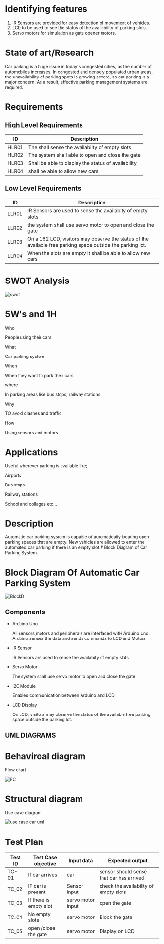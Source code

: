
# Identifying features

1. IR Sensors are provided for easy detection of movement of vehicles.
2. LCD to be used to see the status of the availability of parking slots.
3. Servo motors for simulation as gate opener motors.


# State of art/Research

Car parking is a huge issue in today's congested cities, as the number of automobiles increases. In congested and densely populated urban areas, 
the unavailability of parking spots is growing severe, so car parking is a major concern. As a result, effective parking management systems are required.

# Requirements

## High Level Requirements

 |   ID          |Description                         | 
 |--------------------|------------------------------------|
 |HLR01      |The  shall sense the availabilty of empty slots   |
 |HLR02   |The system  shall able to open and close the gate  |
 |HLR03   |Shall be able to display the status of availability    | 
 |HLR04   | shall be able to allow new cars |
 
 
 ## Low Level Requirements
 
  |   ID           |Description                         | 
 |--------------------|------------------------------------|
 |LLR01   |IR Sensors are used to sense the availabity of empty slots    |
 |LLR02     | the system shall use servo motor to open and close the gate    |
 |LLR03  |On a 162 LCD, visitors may observe the status of the available free parking space outside the parking lot.      | 
 |LLR04  |When the slots are empty it shall be able to allow new cars   |
 
 # SWOT Analysis
 
![swot](https://user-images.githubusercontent.com/46986941/155784371-70128f38-ba4d-4762-8d08-03bac502e99b.png)
 
 # 5W's and 1H
 
 Who
  
  People using their cars
 
 What 
  
  Car parking system
  
 When 
   
   When they want to park their cars
   
 where
 
   In parking areas like bus stops, railway stations
   
 Why
 
  TO avoid clashes and traffic
  
 How
 
  Using sensors and motors
  
  
# Applications

Useful wherever parking is available like;
      
Airports
      
Bus stops
      
Railway stations
     
School and collages  etc...
     
     
  # Description

  Automatic car parking system is capable of automatically locating open parking spaces that are empty. New vehicles are allowed to enter the automated car parking if there is an empty slot.# Block Diagram of Car Parking System.

# Block Diagram Of Automatic Car Parking System

![BlockD](https://user-images.githubusercontent.com/46986941/155737669-f416c3c0-f0d9-4387-9fc9-242f286bc7f0.png)


## Components

* Arduino Uno
     
     All sensors,motors and peripherals are interfaced witH Arduino Uno. Arduino senses the data and sends commands to  LCD and Motors

* IR Sensor
     
     IR Sensors are used to sense the availabity of empty slots    
 
* Servo Motor
     
     The system shall use servo motor to open and close the gate  

* I2C Module
     
     Enables communication between Arduino and LCD 
     
 * LCD Display
      
      On LCD, visitors may observe the status of the available free parking space outside the parking lot.
      
## UML DIAGRAMS

# Behaviroal diagram
 
 Flow chart 
 
 ![FC](https://user-images.githubusercontent.com/46986941/155737384-518a18c2-7dc2-4f59-b2ca-58a97f4ef034.png)
 
 # Structural diagram
 
 Use case diagram
 
 ![use case car uml](https://user-images.githubusercontent.com/46986941/155785299-f733ab82-3433-450a-a7bf-a4e42c9781a8.png)
 
 # Test Plan

|Test ID   |Test Case objective  |Input data   |Expected output   |
|----------|---------------------|-------------------|---------------------------------|
|TC-01     |If car arrives      |car |sensor should sense that car has arrived| 
|TC_02   |IF car is present |Sensor input| check the availability of empty slots |
|TC_03   |If there is empty slot  | servo motor input  | open the gate |
|TC_04|No empty slots |servo motor |Block the gate|
|TC_05|open /close the gate| servo motor |Display on LCD |




